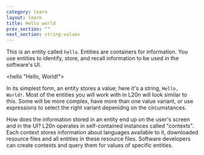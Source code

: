 ```yaml
---
category: learn
layout: learn
title: Hello world
prev_section: ""
next_section: string-values
---
```


This is an entity called `hello`. Entities are containers for information. You use entities to identify, store, and recall information to be used in the software's UI.

<div id="editor" class="editor height5">&lt;hello "Hello, World!"&gt;</div>
<dl id="output">
</dl>

In its simplest form, an entity stores a value; here it's a string, `Hello, World!`.  Most of the entities you will work with in L20n will look similar to  this.  Some will be more complex, have more than one value variant, or use expressions to select the right variant depenidng on the circumstances.

How does the information stored in an entity end up on the user's screen and in the UI?  L20n operates in self-contained instances called "contexts".  Each context stores information about languages available to it, downloaded resource files and all entities in these resource files.  Software developers can create contexts and query them for values of specific entities.